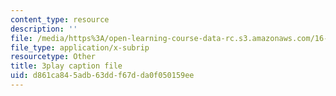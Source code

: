 ```yaml
---
content_type: resource
description: ''
file: /media/https%3A/open-learning-course-data-rc.s3.amazonaws.com/16-842-fundamentals-of-systems-engineering-fall-2015/d861ca845adb63ddf67dda0f050159ee_CTVFDb44ses.srt
file_type: application/x-subrip
resourcetype: Other
title: 3play caption file
uid: d861ca84-5adb-63dd-f67d-da0f050159ee
---
```

